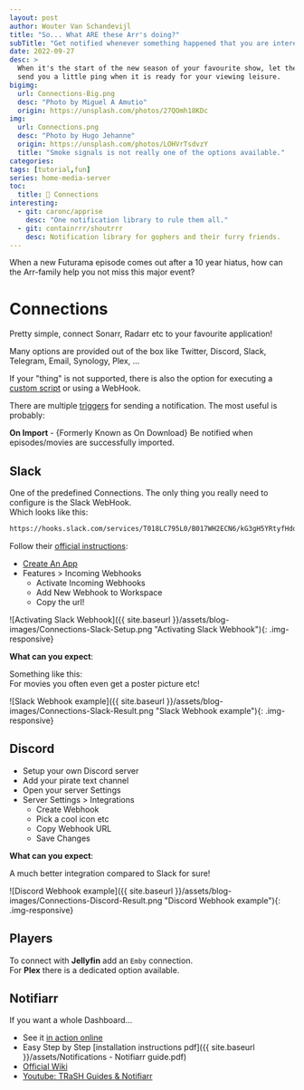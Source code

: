 ```yaml
---
layout: post
author: Wouter Van Schandevijl
title: "So... What ARE these Arr's doing?"
subTitle: "Get notified whenever something happened that you are interested in"
date: 2022-09-27
desc: >
  When it's the start of the new season of your favourite show, let the Arr's
  send you a little ping when it is ready for your viewing leisure.
bigimg:
  url: Connections-Big.png
  desc: "Photo by Miguel A Amutio"
  origin: https://unsplash.com/photos/27QOmh18KDc
img:
  url: Connections.png
  desc: "Photo by Hugo Jehanne"
  origin: https://unsplash.com/photos/LOHVrTsdvzY
  title: "Smoke signals is not really one of the options available."
categories: 
tags: [tutorial,fun]
series: home-media-server
toc:
  title: 💁 Connections
interesting:
  - git: caronc/apprise
    desc: "One notification library to rule them all."
  - git: containrrr/shoutrrr
    desc: Notification library for gophers and their furry friends.
---
```


When a new Futurama episode comes out after a 10 year hiatus,
how can the Arr-family help you not miss this major event?

# Connections

Pretty simple, connect Sonarr, Radarr etc to your favourite application!

Many options are provided out of the box like Twitter,
Discord, Slack, Telegram, Email, Synology, Plex, ...

<!--more-->

If your "thing" is not supported, there is also the option for
executing a [custom script](https://wiki.servarr.com/sonarr/custom-scripts)
or using a WebHook.

There are multiple [triggers](https://wiki.servarr.com/sonarr/settings#connections) for sending a notification.
The most useful is probably:

**On Import** - {Formerly Known as On Download} Be notified when episodes/movies are successfully imported.


## Slack

One of the predefined Connections. The only thing you really need to configure is the Slack WebHook.  
Which looks like this:

```sh
https://hooks.slack.com/services/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
```

Follow their [official instructions](https://api.slack.com/messaging/webhooks):

- [Create An App](https://api.slack.com/apps?new_app=1)
- Features > Incoming Webhooks
    - Activate Incoming Webhooks
    - Add New Webhook to Workspace
    - Copy the url!

![Activating Slack Webhook]({{ site.baseurl }}/assets/blog-images/Connections-Slack-Setup.png "Activating Slack Webhook"){: .img-responsive}


**What can you expect**:

Something like this:  
For movies you often even get a poster picture etc!

![Slack Webhook example]({{ site.baseurl }}/assets/blog-images/Connections-Slack-Result.png "Slack Webhook example"){: .img-responsive}


## Discord

- Setup your own Discord server
- Add your pirate text channel
- Open your server Settings
- Server Settings > Integrations
    - Create Webhook
    - Pick a cool icon etc
    - Copy Webhook URL
    - Save Changes


**What can you expect**:

A much better integration compared to Slack for sure!

![Discord Webhook example]({{ site.baseurl }}/assets/blog-images/Connections-Discord-Result.png "Discord Webhook example"){: .img-responsive}


## Players

To connect with **Jellyfin** add an `Emby` connection.  
For **Plex** there is a dedicated option available.


## Notifiarr

If you want a whole Dashboard...

- See it [in action online](https://notifiarr.com/)
- Easy Step by Step [installation instructions pdf]({{ site.baseurl }}/assets/Notifications - Notifiarr guide.pdf)
- [Official Wiki](https://notifiarr.wiki/)
- [Youtube: TRaSH Guides & Notifiarr](https://www.youtube.com/watch?v=DCxU3Vzaz6k)
